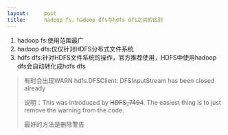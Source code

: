 ```yaml
---
layout:     post
title:      hadoop fs，hadoop dfs与hdfs dfs之间的区别
---
```

<div id="article_content" class="article_content clearfix csdn-tracking-statistics" data-pid="blog" data-mod="popu_307" data-dsm="post">
								            <link rel="stylesheet" href="https://csdnimg.cn/release/phoenix/template/css/ck_htmledit_views-f76675cdea.css">
						<div class="htmledit_views" id="content_views">
                <ol><li>hadoop fs:使用范围最广</li>
	<li>hadoop dfs:仅仅针对HDFS分布式文件系统</li>
	<li>hdfs dfs:针对HDFS文件系统的操作，官方推荐使用，HDFS中使用hadoop dfs会自动转化成hdfs dfs</li>
</ol><blockquote>
<p>有时会出现WARN hdfs.DFSClient: DFSInputStream has been closed already </p>

<p>说明：This was introduced by <s>HDFS_7494</s>. The easiest thing is to just remove the warning from the code.</p>

<p>最好的方法是删除警告</p>
</blockquote>            </div>
                </div>